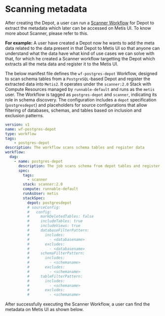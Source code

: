 # Scanning metadata

After creating the Depot, a user can run a [Scanner Workflow](/resources/stacks/scanner/) for Depot to extract the metadata which later can be accessed on Metis UI. To know more about Scanner, please refer to this.

**For example:**
A user have created a Depot now he wants to add the meta data related to the data present in that Depot to Metis UI so that anyone can understand what the data have what kind of use cases we can solve with that, for which he created a Scanner workflow targetting the Depot which extracts all the meta data and register it to the Metis UI.

The below manifest file defines the `wf-postgres-depot` Workflow, designed to scan schema tables from a `PostgreSQL`-based Depot and register the extracted data into `Metis2`. It operates under the `scanner:2.0` Stack with Compute Resources managed by `runnable-default` and runs as the `metis` user. The Workflow is tagged as `postgres-depot` and `scanner`, indicating its role in schema discovery. The configuration includes a `depot` specification (`postgresdepot`) and placeholders for source configurations that allow filtering of databases, schemas, and tables based on inclusion and exclusion patterns.

```yaml
version: v1
name: wf-postgres-depot
type: workflow
tags:
    - postgres-depot
description: The workflow scans schema tables and register data
workflow:
  dag:
    - name: postgres-depot
      description: The job scans schema from depot tables and register data to metis2
      spec:
        tags:
          - scanner
        stack: scanner:2.0
        compute: runnable-default
        runAsUser: metis
        stackSpec:
          depot: postgresdepot           
          # sourceConfig:           
          #   config:
          #     markDeletedTables: false
          #     includeTables: true
          #     includeViews: true
          #     databaseFilterPattern:
          #       includes:
          #         - <databasename> 
          #       excludes:
          #         - <databasename> 
          #     schemaFilterPattern:
          #       includes:
          #         - <schemaname>
          #       excludes:
          #         - <schemaname>
          #     tableFilterPattern:
          #       includes:
          #         - <schemaname>
          #       excludes:
          #         - <schemaname>
```

After successfully executing the Scanner Workflow, a user can find the metadata on Metis UI as shown below.





